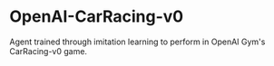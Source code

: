 # OpenAI-CarRacing-v0
Agent trained through imitation learning to perform in OpenAI Gym's CarRacing-v0 game.
